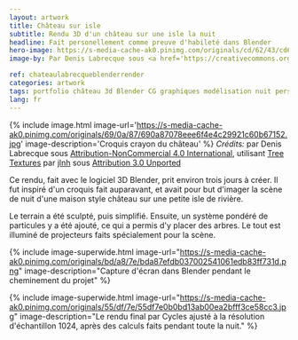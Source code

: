 ```yaml
---
layout: artwork
title: Château sur isle
subtitle: Rendu 3D d'un château sur une isle la nuit
headline: Fait personellement comme preuve d'habileté dans Blender
hero-image: https://s-media-cache-ak0.pinimg.com/originals/cd/62/43/cd6243b25dccf5ec46990b32ba271e20.gif
image-by: Par Denis Labrecque sous <a href='https://creativecommons.org/licenses/by-nc/4.0/'>Attribution-NonCommercial 4.0 International</a>, utilisant <a href='https://www.blendswap.com/blends/view/81298'>Tree Textures</a> par <a href='https://www.blendswap.com/user/jlnh'>jlnh</a> sous <a href='https://creativecommons.org/licenses/by/3.0/'>Attribution 3.0 Unported</a>

ref: chateaulabrecqueblenderrender
categories: artwork
tags: portfolio château 3d Blender CG graphiques modélisation nuit personalProject
lang: fr
---
```

{% include image.html image-url='https://s-media-cache-ak0.pinimg.com/originals/69/0a/87/690a87078eee6f4e4c29921c60b67152.jpg' image-description='Croquis crayon du château' %}
*Crédits:* par Denis Labrecque sous <a href='https://creativecommons.org/licenses/by-nc/4.0/'>Attribution-NonCommercial 4.0 International</a>, utilisant <a href='https://www.blendswap.com/blends/view/81298'>Tree Textures</a> par <a href='https://www.blendswap.com/user/jlnh'>jlnh</a> sous <a href='https://creativecommons.org/licenses/by/3.0/'>Attribution 3.0 Unported</a>

Ce rendu, fait avec le logiciel 3D Blender, prit environ trois jours à créer. Il fut inspiré d'un croquis fait auparavant, et avait pour but d'imager la scène de nuit d'une maison style château sur une petite isle de rivière.

Le terrain a été sculpté, puis simplifié. Ensuite, un système pondéré de particules y a été ajouté, ce qui a permis d'y placer des arbres. Le tout est illuminé de projecteurs faits spécialement pour la scène.

{% include image-superwide.html image-url="https://s-media-cache-ak0.pinimg.com/originals/bd/a8/7e/bda87efdb037002541061edb83ff731d.png" image-description="Capture d'écran dans Blender pendant le cheminement du projet" %}

{% include image-superwide.html image-url="https://s-media-cache-ak0.pinimg.com/originals/55/df/7e/55df7e0b0bd13ab00ea2bfff3ce58cc3.jpg" image-description="Le rendu final par Cycles ajusté à la résolution d'échantillon 1024, après des calculs faits pendant toute la nuit." %}
